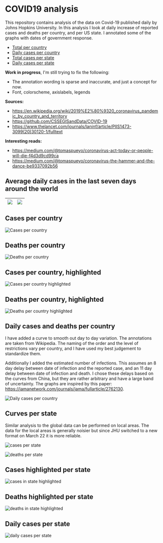 # COVID19 analysis

This repository contains analysis of the data on Covid-19 published daily by Johns Hopkins University. In this analysis I look at daily increase of reported cases and deaths per country, and per US state. I annotated some of the graphs with dates of government response.

* [Total per country](#country_log)
* [Daily cases per country](#country_daily)
* [Total cases per state](#state_log)
* [Daily cases per state](#state_daily)


<b>Work in progress</b>, I'm still trying to fix the following:
* The annotation wording is sparse and inaccurate, and just a concept for now.
* Font, colorscheme, axislabels, legends

<b>Sources:</b>
* https://en.wikipedia.org/wiki/2019%E2%80%9320_coronavirus_pandemic_by_country_and_territory
* https://github.com/CSSEGISandData/COVID-19
* https://www.thelancet.com/journals/laninf/article/PIIS1473-3099(20)30120-1/fulltext

<b>Interesting reads: </b>
* https://medium.com/@tomaspueyo/coronavirus-act-today-or-people-will-die-f4d3d9cd99ca
* https://medium.com/@tomaspueyo/coronavirus-the-hammer-and-the-dance-be9337092b56

## Average daily cases in the last seven days around the world <!-- US and in the world.-->

<img src=./figs/covid_map.png  >          |   <img src=./figs/covid_state_map.png  >  
:-------------------------:|:-------------------------:

## Cases per country <a name="country_log"></a>
![Cases per country](./figs/covid_country_caseslog.png)


## Deaths per country <a name="country_log"></a>
![Deaths per country](./figs/covid_country_deathslog.png)

## Cases per country, highlighted
![Cases per country highlighted](./figs/covid_country_casesHighlightLog.png)

## Deaths per country, highlighted
![Deaths per country highlighted](./figs/covid_country_deathsHighlightLog.png)


## Daily cases and deaths per country  <a name="country_daily"></a>
I have added a curve to smooth out day to day variation. The annotations are taken from Wikipedia. The naming of the order and the level of restrictions vary per country, and I have used my best judgement to standardize them.

Additionally I added the estimated number of infections. This assumes an 8 day delay between date of infection and the reported case, and an 11 day delay between date of infection and death. I chose these delays based on the curves from China, but they are rather arbitrary and have a large band of uncertainty. The graphs are inspired by this paper: https://jamanetwork.com/journals/jama/fullarticle/2762130.

![Daily cases per country](./figs/covid_country_dailycases.png)



## Curves per state <a name="state_log"></a>
Similar analysis to the global data can be performed on local areas. The data for the local areas is generally noisier but since JHU switched to a new format on March 22 it is more reliable.


![cases per state](./figs/covid_state_caseslog.png)

![deaths per state](./figs/covid_state_deathslog.png)

## Cases highlighted per state
![cases in state highlighted](./figs/covid_state_casesHighlightLog.png)

## Deaths highlighted per state
![deaths in state highlighted](./figs/covid_state_deathsHighlightLog.png)


## Daily cases per state <a name="state_daily"></a>
![daily cases per state](./figs/covid_states_dailycases.png)
